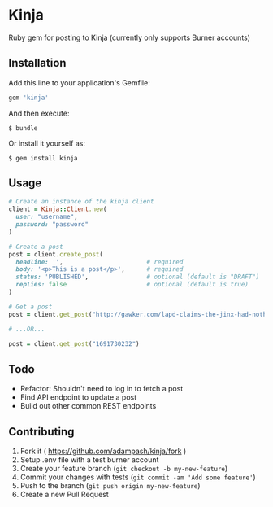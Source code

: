 # Kinja

Ruby gem for posting to Kinja (currently only supports Burner accounts)

## Installation

Add this line to your application's Gemfile:

```ruby
gem 'kinja'
```

And then execute:

    $ bundle

Or install it yourself as:

    $ gem install kinja

## Usage

```ruby
# Create an instance of the kinja client
client = Kinja::Client.new(
  user: "username",
  password: "password"
)

# Create a post
post = client.create_post(
  headline: '',                       # required
  body: '<p>This is a post</p>',      # required
  status: 'PUBLISHED',                # optional (default is "DRAFT")
  replies: false                      # optional (default is true)
)

# Get a post
post = client.get_post("http://gawker.com/lapd-claims-the-jinx-had-nothing-to-do-with-robert-durs-1691730232")

# ...OR...

post = client.get_post("1691730232")
```

## Todo
* Refactor: Shouldn't need to log in to fetch a post
* Find API endpoint to update a post
* Build out other common REST endpoints

## Contributing

1. Fork it ( https://github.com/adampash/kinja/fork )
2. Setup .env file with a test burner account
3. Create your feature branch (`git checkout -b my-new-feature`)
4. Commit your changes with tests (`git commit -am 'Add some feature'`)
5. Push to the branch (`git push origin my-new-feature`)
6. Create a new Pull Request
